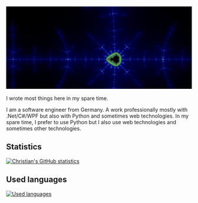 ![Banner](banner.png)

I wrote most things here in my spare time.

I am a software engineer from Germany. A work professionally mostly with .Net/C#/WPF but also with Python and sometimes web technologies. In my spare time, I prefer to use Python but I also use web technologies and sometimes other technologies.

## Statistics

[![Christian's GitHub statistics](https://github-readme-stats.vercel.app/api?username=c3er&show_icons=true&hide_rank=true&hide_title=true)](https://github.com/anuraghazra/github-readme-stats)

## Used languages

[![Used languages](https://github-readme-stats.vercel.app/api/top-langs/?username=c3er&langs_count=10&hide_title=true&layout=compact)](https://github.com/anuraghazra/github-readme-stats)
